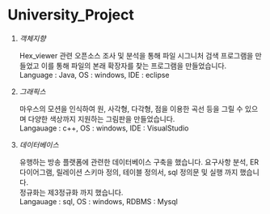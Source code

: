 # **University_Project**

1. *객체지향*

   Hex_viewer 관련 오픈소스 조사 및 분석을 통해 파일 시그니처 검색 프로그램을 만들었고 이를 통해 파일의 본래 확장자를 찾는 프로그램을 만들었습니다.  
   Language : Java, OS : windows, IDE : eclipse
   
2. *그래픽스*
   
   마우스의 모션을 인식하여 원, 사각형, 다각형, 점을 이용한 곡선 등을 그릴 수 있으며 다양한 색상까지 지원하는 그림판을 만들었습니다.   
   Langauage : c++, OS : windows, IDE : VisualStudio

3. *데이터베이스*
   
   유행하는 방송 플랫폼에 관련한 데이터베이스 구축을 했습니다. 요구사항 분석, ER 다이어그램, 릴레이션 스키마 정의, 테이블 정의서, sql 정의문 및 실행 까지 했습니다.   
   정규화는 제3정규화 까지 했습니다.   
   Langauage : sql, OS : windows, RDBMS : Mysql 
   
   
   
